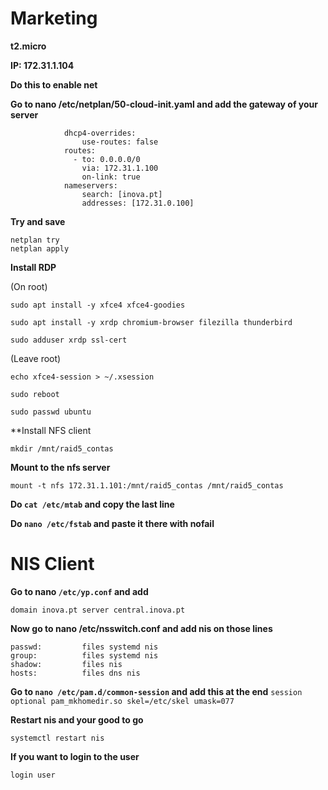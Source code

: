 # Marketing

**t2.micro**

**IP: 172.31.1.104**

**Do this to enable net**

**Go to nano /etc/netplan/50-cloud-init.yaml and add the gateway of your server**
```
            dhcp4-overrides:
                use-routes: false
            routes:
              - to: 0.0.0.0/0
                via: 172.31.1.100
                on-link: true
            nameservers:
                search: [inova.pt]
                addresses: [172.31.0.100]
```
**Try and save**
```
netplan try
netplan apply
```
**Install RDP**

(On root)

`sudo apt install -y xfce4 xfce4-goodies`

`sudo apt install -y xrdp chromium-browser filezilla thunderbird`

`sudo adduser xrdp ssl-cert`

(Leave root)

`echo xfce4-session > ~/.xsession`

`sudo reboot`

`sudo passwd ubuntu`

**Install NFS client

`mkdir /mnt/raid5_contas`

**Mount to the nfs server**

`mount -t nfs 172.31.1.101:/mnt/raid5_contas /mnt/raid5_contas`

**Do `cat /etc/mtab` and copy the last line**

**Do `nano /etc/fstab` and paste it there with nofail**

# NIS Client

**Go to nano `/etc/yp.conf` and add**

`domain inova.pt server central.inova.pt`

**Now go to nano /etc/nsswitch.conf and add nis on those lines**
```
passwd:         files systemd nis
group:          files systemd nis
shadow:         files nis
hosts:          files dns nis
```
**Go to `nano /etc/pam.d/common-session` and add this at the end**
`session optional pam_mkhomedir.so skel=/etc/skel umask=077`

**Restart nis and your good to go**

`systemctl restart nis`

**If you want to login to the user**

`login user`
